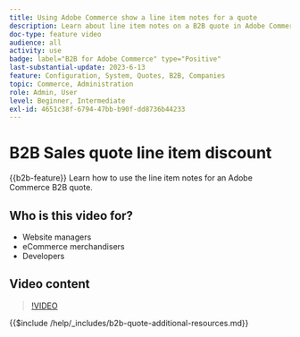 ```yaml
---
title: Using Adobe Commerce show a line item notes for a quote
description: Learn about line item notes on a B2B quote in Adobe Commerce
doc-type: feature video
audience: all
activity: use
badge: label="B2B for Adobe Commerce" type="Positive"
last-substantial-update: 2023-6-13
feature: Configuration, System, Quotes, B2B, Companies
topic: Commerce, Administration
role: Admin, User
level: Beginner, Intermediate
exl-id: 4651c38f-6794-47bb-b90f-dd8736b44233
---
```

# B2B Sales quote line item discount

{{b2b-feature}}
Learn how to use the line item notes for an Adobe Commerce B2B quote.

## Who is this video for?

- Website managers
- eCommerce merchandisers
- Developers

## Video content

>[!VIDEO](https://video.tv.adobe.com/v/3420417?learn=on)

{{$include /help/_includes/b2b-quote-additional-resources.md}}
